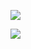 
<p align="left">
  <img src="https://discord.c99.nl/widget/theme-4/417214713886277632.png" />
</p>

<p align="left">
  <img src="https://novatorem-brown-seven.vercel.app/api/spotify)](https://open.spotify.com/user/adrianlol2017" />
</p>
